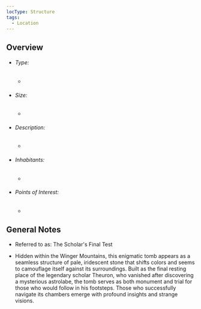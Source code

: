 ```yaml
---
locType: Structure
tags:
  - Location
---
```

## Overview
- ###### Type:  
	- 
- ###### Size:
	- 
- ###### Description: 
	- 
- ###### Inhabitants:
	- 
- ###### Points of Interest:
	- 

## General Notes
- Referred to as: The Scholar's Final Test

- Hidden within the Winger Mountains, this enigmatic tomb appears as a seamless structure of pale, iridescent stone that shifts colors and seems to camouflage itself against its surroundings. Built as the final resting place of the legendary scholar Theuron, who vanished after discovering a mysterious astrolabe, the tomb serves as both monument and trial for those who would follow in his footsteps. Those who successfully navigate its chambers emerge with profound insights and strange visions.
